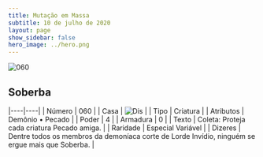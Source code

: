 ```yaml
---
title: Mutação em Massa
subtitle: 10 de julho de 2020
layout: page
show_sidebar: false
hero_image: ../hero.png
---
```


![060](https://cdn.keyforgegame.com/media/card_front/pt/479_060_CQG2VGF8WRG3_pt.png)

## Soberba

|----|----|
| Número | 060 |
| Casa | ![Dis](https://archonarcana.com/images/thumb/e/e8/Dis.png/22px-Dis.png "Dis") |
| Tipo | Criatura |
| Atributos | Demônio • Pecado |
| Poder | 4 |
| Armadura | 0 |
| Texto | Coleta: Proteja cada criatura Pecado   amiga. |
| Raridade | Especial Variável |
| Dizeres | Dentre todos os membros da demoníaca   corte de Lorde Invídio, ninguém se ergue   mais que Soberba. |
